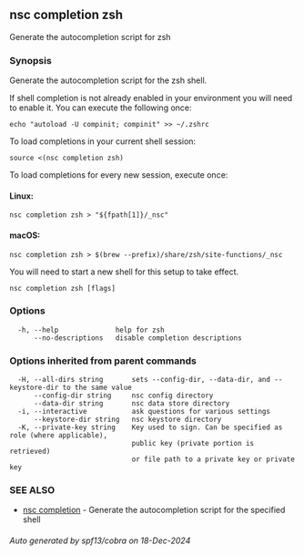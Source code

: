 ## nsc completion zsh

Generate the autocompletion script for zsh

### Synopsis

Generate the autocompletion script for the zsh shell.

If shell completion is not already enabled in your environment you will need
to enable it.  You can execute the following once:

	echo "autoload -U compinit; compinit" >> ~/.zshrc

To load completions in your current shell session:

	source <(nsc completion zsh)

To load completions for every new session, execute once:

#### Linux:

	nsc completion zsh > "${fpath[1]}/_nsc"

#### macOS:

	nsc completion zsh > $(brew --prefix)/share/zsh/site-functions/_nsc

You will need to start a new shell for this setup to take effect.


```
nsc completion zsh [flags]
```

### Options

```
  -h, --help              help for zsh
      --no-descriptions   disable completion descriptions
```

### Options inherited from parent commands

```
  -H, --all-dirs string       sets --config-dir, --data-dir, and --keystore-dir to the same value
      --config-dir string     nsc config directory
      --data-dir string       nsc data store directory
  -i, --interactive           ask questions for various settings
      --keystore-dir string   nsc keystore directory
  -K, --private-key string    Key used to sign. Can be specified as role (where applicable),
                              public key (private portion is retrieved)
                              or file path to a private key or private key 
```

### SEE ALSO

* [nsc completion](nsc_completion.md)	 - Generate the autocompletion script for the specified shell

###### Auto generated by spf13/cobra on 18-Dec-2024
